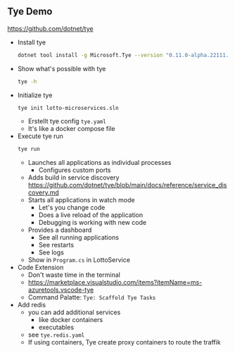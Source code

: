 ## Tye Demo

<https://github.com/dotnet/tye>

- Install tye
    ```bash
    dotnet tool install -g Microsoft.Tye --version "0.11.0-alpha.22111.1"
    ```
- Show what's possible with tye
    ```bash
    tye -h
    ```
- Initialize tye
    ```bash
    tye init lotto-microservices.sln
    ```
    - Erstellt tye config `tye.yaml`
    - It's like a docker compose file
- Execute tye run
    ```bash
    tye run
    ```
    - Launches all applications as individual processes
        - Configures custom ports
    - Adds build in service discovery <https://github.com/dotnet/tye/blob/main/docs/reference/service_discovery.md>
    - Starts all applications in watch mode
        - Let's you change code
        - Does a live reload of the application
        - Debugging is working with new code
    - Provides a dashboard
        - See all running applications
        - See restarts
        - See logs
    - Show in `Program.cs` in LottoService
- Code Extension
    - Don't waste time in the terminal
    - https://marketplace.visualstudio.com/items?itemName=ms-azuretools.vscode-tye
    - Command Palatte: `Tye: Scaffold Tye Tasks`
- Add redis
    - you can add additional services
        - like docker containers
        - executables
    - see `tye.redis.yaml`
    - If using containers, Tye create proxy containers to route the traffik